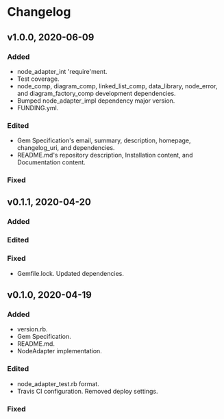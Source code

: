 # Changelog

## v1.0.0, 2020-06-09

### Added

- node_adapter_int 'require'ment.
- Test coverage.
- node_comp, diagram_comp, linked_list_comp, data_library, node_error, and
 diagram_factory_comp development dependencies.
- Bumped node_adapter_impl dependency major version.
- FUNDING.yml.

### Edited

- Gem Specification's email, summary, description, homepage, changelog_uri, and 
dependencies.
- README.md's repository description, Installation content, and Documentation
 content.

### Fixed

## v0.1.1, 2020-04-20

### Added

### Edited

### Fixed

- Gemfile.lock. Updated dependencies.

## v0.1.0, 2020-04-19

### Added

- version.rb.
- Gem Specification.
- README.md.
- NodeAdapter implementation.

### Edited

- node_adapter_test.rb format.
- Travis CI configuration. Removed deploy settings.

### Fixed
